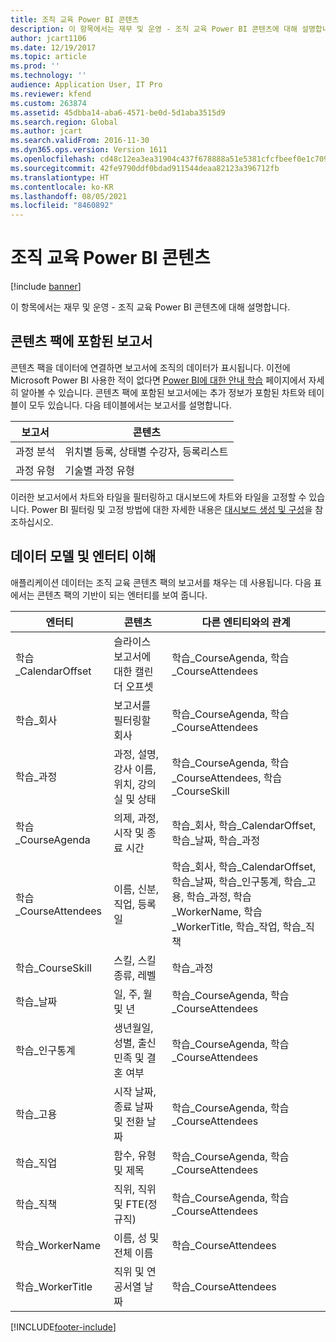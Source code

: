 ```yaml
---
title: 조직 교육 Power BI 콘텐츠
description: 이 항목에서는 재무 및 운영 - 조직 교육 Power BI 콘텐츠에 대해 설명합니다.
author: jcart1106
ms.date: 12/19/2017
ms.topic: article
ms.prod: ''
ms.technology: ''
audience: Application User, IT Pro
ms.reviewer: kfend
ms.custom: 263874
ms.assetid: 45dbba14-aba6-4571-be0d-5d1aba3515d9
ms.search.region: Global
ms.author: jcart
ms.search.validFrom: 2016-11-30
ms.dyn365.ops.version: Version 1611
ms.openlocfilehash: cd48c12ea3ea31904c437f678888a51e5381cfcfbeef0e1c709858b0c6cb857d
ms.sourcegitcommit: 42fe9790ddf0bdad911544deaa82123a396712fb
ms.translationtype: HT
ms.contentlocale: ko-KR
ms.lasthandoff: 08/05/2021
ms.locfileid: "8460892"
---
```

# <a name="organizational-training-power-bi-content"></a>조직 교육 Power BI 콘텐츠

[!include [banner](../includes/banner.md)]

이 항목에서는 재무 및 운영 - 조직 교육 Power BI 콘텐츠에 대해 설명합니다.

## <a name="reports-that-are-included-in-the-content-pack"></a>콘텐츠 팩에 포함된 보고서
콘텐츠 팩을 데이터에 연결하면 보고서에 조직의 데이터가 표시됩니다. 이전에 Microsoft Power BI 사용한 적이 없다면 [Power BI에 대한 안내 학습](https://powerbi.microsoft.com/guided-learning/?WT.mc_id=PBIService_GetData) 페이지에서 자세히 알아볼 수 있습니다. 콘텐츠 팩에 포함된 보고서에는 추가 정보가 포함된 차트와 테이블이 모두 있습니다. 다음 테이블에서는 보고서를 설명합니다.

| 보고서          | 콘텐츠                                                                    |
|-----------------|-----------------------------------------------------------------------------|
| 과정 분석 | 위치별 등록, 상태별 수강자, 등록리스트 |
| 과정 유형    | 기술별 과정 유형                                                       |

이러한 보고서에서 차트와 타일을 필터링하고 대시보드에 차트와 타일을 고정할 수 있습니다. Power BI 필터링 및 고정 방법에 대한 자세한 내용은 [대시보드 생성 및 구성](https://powerbi.microsoft.com/guided-learning/powerbi-learning-4-2-create-configure-dashboards)을 참조하십시오.

## <a name="understanding-the-data-model-and-entities"></a>데이터 모델 및 엔터티 이해
애플리케이션 데이터는 조직 교육 콘텐츠 팩의 보고서를 채우는 데 사용됩니다. 다음 표에서는 콘텐츠 팩의 기반이 되는 엔터티를 보여 줍니다.

| 엔터티                    | 콘텐츠                                                         | 다른 엔티티와의 관계 |
|---------------------------|------------------------------------------------------------------|-----------------------------------|
| 학습\_CalendarOffset  | 슬라이스 보고서에 대한 캘린더 오프셋                                | 학습\_CourseAgenda, 학습\_CourseAttendees |
| 학습\_회사         | 보고서를 필터링할 회사                                   | 학습\_CourseAgenda, 학습\_CourseAttendees |
| 학습\_과정          | 과정, 설명, 강사 이름, 위치, 강의실 및 상태 | 학습\_CourseAgenda, 학습\_CourseAttendees, 학습\_CourseSkill |
| 학습\_CourseAgenda    | 의제, 과정, 시작 및 종료 시간                          | 학습\_회사, 학습\_CalendarOffset, 학습\_날짜, 학습\_과정 |
| 학습\_CourseAttendees | 이름, 신분, 직업, 등록일                         | 학습\_회사, 학습\_CalendarOffset, 학습\_날짜, 학습\_인구통계, 학습\_고용, 학습\_과정, 학습\_WorkerName, 학습\_WorkerTitle, 학습\_작업, 학습\_직책 |
| 학습\_CourseSkill     | 스킬, 스킬 종류, 레벨                                     | 학습\_과정 |
| 학습\_날짜            | 일, 주, 월 및 년                                   | 학습\_CourseAgenda, 학습\_CourseAttendees |
| 학습\_인구통계    | 생년월일, 성별, 출신 민족 및 결혼 여부         | 학습\_CourseAgenda, 학습\_CourseAttendees |
| 학습\_고용      | 시작 날짜, 종료 날짜 및 전환 날짜                        | 학습\_CourseAgenda, 학습\_CourseAttendees |
| 학습\_직업             | 함수, 유형 및 제목                                        | 학습\_CourseAgenda, 학습\_CourseAttendees |
| 학습\_직책        | 직위, 직위 및 FTE(정규직)                  | 학습\_CourseAgenda, 학습\_CourseAttendees |
| 학습\_WorkerName      | 이름, 성 및 전체 이름                             | 학습\_CourseAttendees |
| 학습\_WorkerTitle     | 직위 및 연공서열 날짜                                         | 학습\_CourseAttendees |


[!INCLUDE[footer-include](../../../includes/footer-banner.md)]